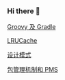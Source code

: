 ### Hi there 👋

[Groovy 及 Gradle](https://github.com/huanggenghg/huanggenghg/blob/main/Groovy%20%E5%8F%8A%20Gradle.md)

[LRUCache](https://github.com/huanggenghg/huanggenghg/blob/main/LRUCache%20.md)

[设计模式](https://github.com/huanggenghg/huanggenghg/blob/main/%E8%AE%BE%E8%AE%A1%E6%A8%A1%E5%BC%8F.md)

[包管理机制和 PMS](https://github.com/huanggenghg/huanggenghg/blob/main/%E5%8C%85%E7%AE%A1%E7%90%86%E6%9C%BA%E5%88%B6%E5%92%8C%20PMS.md)